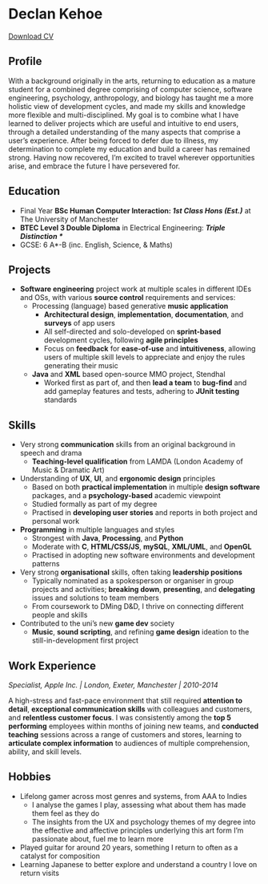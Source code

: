 # Declan Kehoe
[Download CV](https://github.com/TrueHeresy/portfolio/raw/gh-pages/Declan%20Kehoe%20CV(2021).pdf)

## Profile
With a background originally in the arts, returning to education as a mature student for a combined degree comprising of computer science, software engineering, psychology, anthropology, and biology has taught me a more holistic view of development cycles, and made my skills and knowledge more flexible and multi-disciplined. My goal is to combine what I have learned to deliver projects which are useful and intuitive to end users, through a detailed understanding of the many aspects that comprise a user’s experience. After being forced to defer due to illness, my determination to complete my education and build a career has remained strong. Having now recovered, I’m excited to travel wherever opportunities arise, and embrace the future I have persevered for.

## Education
* Final Year **BSc Human Computer Interaction: _1st Class Hons (Est.)_** at The University of Manchester 
* __BTEC Level 3 Double Diploma__ in Electrical Engineering: **_Triple Distinction \*_**
* GCSE: 6 A*-B (inc. English, Science, & Maths)

## Projects
* **Software engineering** project work at multiple scales in different IDEs and OSs, with various **source control** requirements and services:
  * Processing (language) based generative **music application**
    * **Architectural design**, **implementation**, **documentation**, and **surveys** of app users
    * All self-directed and solo-developed on **sprint-based** development cycles, following **agile principles**
    * Focus on **feedback** for **ease-of-use** and **intuitiveness**, allowing users of multiple skill levels to appreciate and enjoy the rules generating their music
  * **Java** and **XML** based open-source MMO project, Stendhal
    * Worked first as part of, and then **lead a team** to **bug-find** and add gameplay features and tests, adhering to **JUnit testing** standards

## Skills
* Very strong **communication** skills from an original background in speech and drama
  * **Teaching-level qualification** from LAMDA (London Academy of Music & Dramatic Art)
* Understanding of **UX**, **UI**, and **ergonomic design** principles
  * Based on both **practical implementation** in multiple **design software** packages, and a **psychology-based** academic viewpoint
  * Studied formally as part of my degree
  * Practised in **developing user stories** and reports in both project and personal work
* **Programming** in multiple languages and styles
  * Strongest with **Java**, **Processing**, and **Python**
  * Moderate with **C**, **HTML/CSS/JS**, **mySQL**, **XML/UML**, and **OpenGL**
  * Practised in adopting new software environments and development patterns
* Very strong **organisational** skills, often taking **leadership positions**
  * Typically nominated as a spokesperson or organiser in group projects and activities; **breaking down**, **presenting**, and **delegating** issues and solutions to team members
  * From coursework to DMing D&D, I thrive on connecting different people and skills
* Contributed to the uni’s new **game dev** society
  * **Music**, **sound scripting**, and refining **game design** ideation to the still-in-development first project

## Work Experience
_Specialist, Apple Inc. | London, Exeter, Manchester | 2010-2014_

A high-stress and fast-pace environment that still required **attention to detail**, **exceptional communication skills** with colleagues and customers, and **relentless customer focus**. I was consistently among the **top 5 performing** employees within months of joining new teams, and **conducted teaching** sessions across a range of customers and stores, learning to **articulate complex information** to audiences of multiple comprehension, ability, and skill levels.

## Hobbies
* Lifelong gamer across most genres and systems, from AAA to Indies
  * I analyse the games I play, assessing what about them has made them feel as they do
  * The insights from the UX and psychology themes of my degree into the effective and affective principles underlying this art form I’m passionate about, fuel me to learn more
* Played guitar for around 20 years, something I return to often as a catalyst for composition
* Learning Japanese to better explore and understand a country I love on return visits
